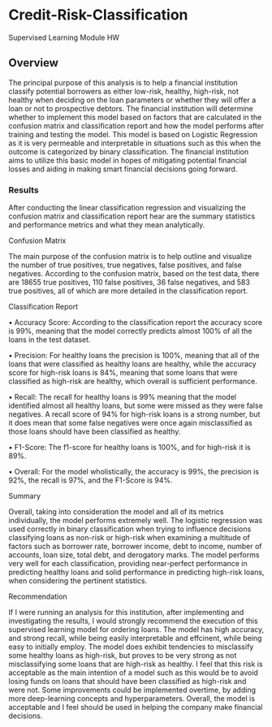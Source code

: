 # Credit-Risk-Classification
Supervised Learning Module HW

## Overview 

The principal purpose of this analysis is to help a financial institution classify potential borrowers as either low-risk, healthy, high-risk, not healthy when deciding on the loan parameters or whether they will offer a loan or not to prospective debtors. The financial institution will determine whether to implement this model based on factors that are calculated in the confusion matrix and classification report and how the model performs after training and testing the model. This model is based on Logistic Regression as it is very permeable and interpretable in situations such as this when the outcome is categorized by binary classification. The financial institution aims to utilize this basic model in hopes of mitigating potential financial losses and aiding in making smart financial decisions going forward. 

### Results 

After conducting the linear classification regression and visualizing the confusion matrix and classification report hear are the summary statistics and performance metrics and what they mean analytically. 

Confusion Matrix

The main purpose of the confusion matrix is to help outline and visualize the number of true positives, true negatives, false positives, and false negatives. According to the confusion matrix, based on the test data, there are 18655 true positives, 110 false positives, 36 false negatives, and 583 true positives, all of which are more detailed in the classification report. 

Classification Report

•	Accuracy Score: According to the classification report the accuracy score is 99%, meaning that the model correctly predicts almost 100% of all the loans in the test dataset. 

•	Precision: For healthy loans the precision is 100%, meaning that all of the loans that were classified as healthy loans are healthy, while the accuracy score for high-risk loans is 84%, meaning that some loans that were classified as high-risk are healthy, which overall is sufficient performance. 

•	Recall: The recall for healthy loans is 99% meaning that the model identified almost all healthy loans, but some were missed as they were false negatives. A recall score of 94% for high-risk loans is a strong number, but it does mean that some false negatives were once again misclassified as those loans should have been classified as healthy.

•	F1-Score: The f1-score for healthy loans is 100%, and for high-risk it is 89%. 

•	Overall: For the model wholistically,  the accuracy is 99%, the precision is 92%, the recall is 97%, and the F1-Score is 94%. 

Summary

Overall, taking into consideration the model and all of its metrics individually, the model performs extremely well. The logistic regression was used correctly in binary classification when trying to influence decisions classifying loans as non-risk or high-risk when examining a multitude of factors such as borrower rate, borrower income, debt to income, number of accounts, loan size, total debt, and derogatory marks. The model performs very well for each classification, providing near-perfect performance in predicting healthy loans and solid performance in predicting high-risk loans, when considering the pertinent statistics.

Recommendation

If I were running an analysis for this institution, after implementing and investigating the results, I would strongly recommend the execution of this supervised learning model for ordering loans. The model has high accuracy, and strong recall, while being easily interpretable and effcinent, while being easy to initially employ. The model does exhibit tendencies to misclassify some healthy loans as high-risk, but proves to be very strong as not misclassifying some loans that are high-risk as healthy. I feel that this risk is acceptable as the main intention of a model such as this would be to avoid losing funds on loans that should have been classified as high-risk and were not. Some improvements could be implemented overtime, by adding more deep-learning concepts and hyperparameters. Overall, the model is acceptable and I feel should be used in helping the company make financial decisions. 
